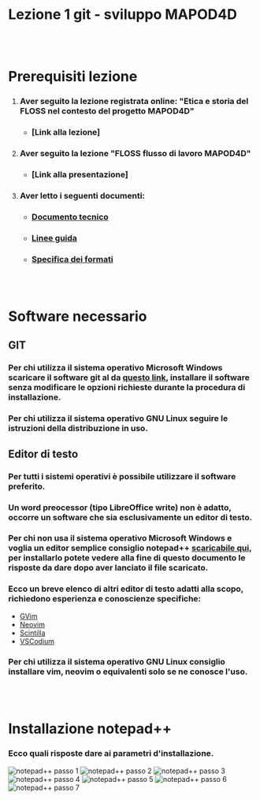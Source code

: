 # **Lezione 1 git - sviluppo MAPOD4D**

<br />
<br />

# Prerequisiti lezione
1. ### Aver seguito la lezione registrata online: **"Etica e storia del FLOSS nel contesto del progetto MAPOD4D"**
    - ### [Link alla lezione]
2. ### Aver seguito la lezione **"FLOSS flusso di lavoro MAPOD4D"**
    - ### [Link alla presentazione]
3. ### Aver letto i seguenti documenti:
    - ### [Documento tecnico](https://github.com/mapod4d/docs/blob/master/it/c1/it_documento_tecnico_mapod4d.pdf)
    - ### [Linee guida](https://github.com/mapod4d/docs/blob/master/mapod4d_guidelines_lineeguida.pdf)
    - ### [Specifica dei formati](https://github.com/mapod4d/docs/blob/master/it/all/it_mapod4d_documento_unico_formati.pdf)

<br />
<br />

# Software necessario
## **GIT**
### Per chi utilizza il sistema operativo **Microsoft Windows** scaricare il software git al da [questo link](https://github.com/git-for-windows/git/releases/download/v2.39.1.windows.1/Git-2.39.1-64-bit.exe), installare il software senza modificare le opzioni richieste durante la procedura di installazione.
### Per chi utilizza il sistema operativo **GNU Linux** seguire le istruzioni della distribuzione in uso.
## **Editor di testo**
### Per tutti i sistemi operativi è possibile utilizzare il software preferito.
### Un word preocessor (tipo LibreOffice write) non è adatto, occorre un software che sia esclusivamente un editor di testo.
### Per chi non usa il sistema operativo **Microsoft Windows** e voglia un editor semplice consiglio **notepad++** [scaricabile qui](https://github.com/notepad-plus-plus/notepad-plus-plus/releases/download/v8.4.8/npp.8.4.8.Installer.x64.exe), per installarlo potete vedere alla fine di questo documento le risposte da dare dopo aver lanciato il file scaricato.
### Ecco un breve elenco di altri editor di testo adatti alla scopo, richiedono esperienza e conoscienze specifiche:
- [GVim](https://github.com/vim/vim-win32-installer/releases)
- [Neovim](https://github.com/neovim/neovim/releases/download/stable/nvim-win64.zip)
- [Scintilla](https://www.scintilla.org/wscite532.zip)
- [VSCodium](https://github.com/VSCodium/vscodium/releases/download/1.74.3.23010/VSCodiumSetup-x64-1.74.3.23010.exe)
### Per chi utilizza il sistema operativo **GNU Linux** consiglio installare vim, neovim o equivalenti solo se ne conosce l'uso.

<br /><br />

# Installazione notepad++
### Ecco quali risposte dare ai parametri d'installazione.
![notepad++ passo 1](notp001.png)
![notepad++ passo 2](notp002.png)
![notepad++ passo 3](notp003.png)
![notepad++ passo 4](notp004.png)
![notepad++ passo 5](notp005.png)
![notepad++ passo 6](notp006.png)
![notepad++ passo 7](notp007.png)